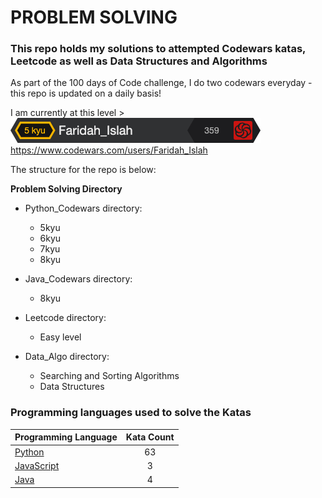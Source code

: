 # **PROBLEM SOLVING** 

### **This repo holds my solutions to attempted Codewars katas, Leetcode as well as Data Structures and Algorithms**

As part of the 100 days of Code challenge, I do two codewars everyday - this repo is updated on a daily basis!

I am currently at this level > ![img_2.png](img_2.png)
https://www.codewars.com/users/Faridah_Islah

The structure for the repo is below:

**Problem Solving Directory**

* Python_Codewars directory:
    * 5kyu
    * 6kyu
    * 7kyu
    * 8kyu
  
* Java_Codewars directory:
    * 8kyu

* Leetcode directory:
    * Easy level
   
* Data_Algo directory:
    * Searching and Sorting Algorithms 
    * Data Structures
  
### Programming languages used to solve the Katas
|    Programming Language  |    Kata Count  | 
|----------|:-------------:|
| [Python](https://github.com/FaridahDa/Problem_Solving/tree/main/Python_Codewars) | 63 | 
| [JavaScript](https://github.com/FaridahDa/Problem_Solving/tree/main/JavaScript_Codewars) | 3|
| [Java](https://github.com/FaridahDa/Problem_Solving/tree/main/Java_Codewars) | 4| 

